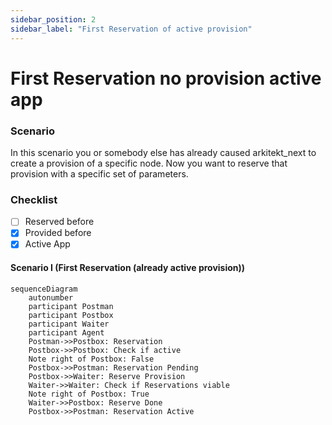 ```yaml
---
sidebar_position: 2
sidebar_label: "First Reservation of active provision"
---
```


# First Reservation no provision active app

### Scenario

In this scenario you or somebody else has already caused arkitekt_next to
create a provision of a specific node. Now you want to reserve that provision
with a specific set of parameters.

### Checklist

- [ ] Reserved before
- [x] Provided before
- [x] Active App

#### Scenario I (First Reservation (already active provision))

```mermaid
sequenceDiagram
    autonumber
    participant Postman
    participant Postbox
    participant Waiter
    participant Agent
    Postman->>Postbox: Reservation
    Postbox->>Postbox: Check if active
    Note right of Postbox: False
    Postbox->>Postman: Reservation Pending
    Postbox->>Waiter: Reserve Provision
    Waiter->>Waiter: Check if Reservations viable
    Note right of Postbox: True
    Waiter->>Postbox: Reserve Done
    Postbox->>Postman: Reservation Active
```
